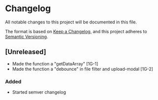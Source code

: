 # Changelog

All notable changes to this project will be documented in this file.

The format is based on [Keep a Changelog](https://keepachangelog.com/en/1.0.0/),
and this project adheres to [Semantic Versioning](https://semver.org/spec/v2.0.0.html).

## [Unreleased]

- Made the function a "getDataArray" [1G-1]
- Made the function a "debounce" in file filter and upload-modal [1G-2]

### Added

- Started semver changelog
